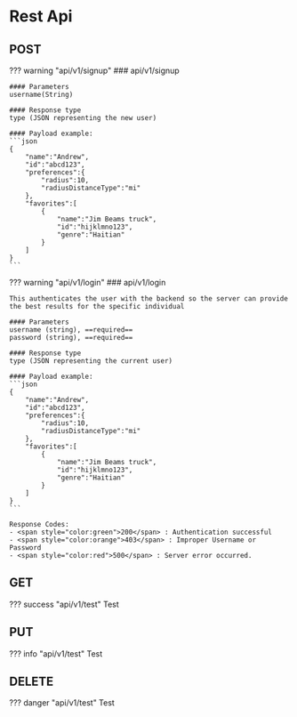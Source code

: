 # Rest Api

## POST

??? warning "api/v1/signup"
    ### api/v1/signup
	
	#### Parameters
	username(String)

	#### Response type
	type (JSON representing the new user)

	#### Payload example:
	```json
	{
		"name":"Andrew",
		"id":"abcd123",
		"preferences":{
			"radius":10,
			"radiusDistanceType":"mi"
		},
		"favorites":[
			{
				"name":"Jim Beams truck",
				"id":"hijklmno123",
				"genre":"Haitian"
			}
		]
	}
	```

??? warning "api/v1/login"
    ### api/v1/login

	This authenticates the user with the backend so the server can provide the best results for the specific individual

	#### Parameters
	username (string), ==required==  
	password (string), ==required== 

	#### Response type
	type (JSON representing the current user)

	#### Payload example:
	```json
	{
		"name":"Andrew",
		"id":"abcd123",
		"preferences":{
			"radius":10,
			"radiusDistanceType":"mi"
		},
		"favorites":[
			{
				"name":"Jim Beams truck",
				"id":"hijklmno123",
				"genre":"Haitian"
			}
		]
	}
	```

	Response Codes:  
	- <span style="color:green">200</span> : Authentication successful  
	- <span style="color:orange">403</span> : Improper Username or Password  
	- <span style="color:red">500</span> : Server error occurred.

## GET

??? success "api/v1/test"
	Test

## PUT

??? info "api/v1/test"
	Test

## DELETE

??? danger "api/v1/test"
	Test